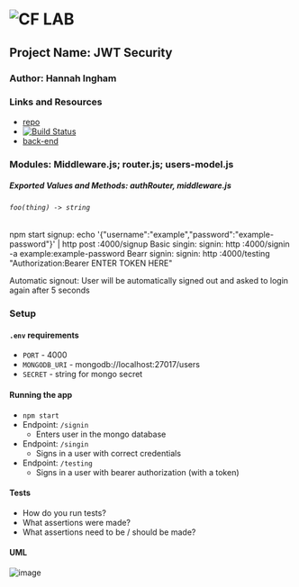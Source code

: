 ![CF](http://i.imgur.com/7v5ASc8.png) LAB
=================================================

## Project Name: JWT Security

### Author: Hannah Ingham

### Links and Resources
* [repo](https://github.com/hingham/18-authorization)
* [![Build Status](https://www.travis-ci.com/hingham/18-authorization.svg?branch=master)](https://www.travis-ci.com/hingham/18-authorization)
* [back-end](https://authorization-hi.herokuapp.com/) 

### Modules: Middleware.js; router.js; users-model.js

##### Exported Values and Methods: authRouter, middleware.js

###### `foo(thing) -> string`
npm start
signup: echo '{"username":"example","password":"example-password"}' | http post :4000/signup
Basic singin: signin: http :4000/signin -a example:example-password
Bearr signin: signin: http :4000/testing "Authorization:Bearer ENTER TOKEN HERE"

Automatic signout: User will be automatically signed out and asked to login again after 5 seconds


### Setup
#### `.env` requirements
* `PORT` - 4000
* `MONGODB_URI` - mongodb://localhost:27017/users
* `SECRET` - string for mongo secret

#### Running the app
* `npm start`
* Endpoint: `/signin`
  * Enters user in the mongo database
* Endpoint: `/singin`
  * Signs in a user with correct credentials
* Endpoint: `/testing`
  * Signs in a user with bearer authorization (with a token)
 

#### Tests
* How do you run tests?
* What assertions were made?
* What assertions need to be / should be made?

#### UML
![image](./auth-server/assets/authorize-uml.JPG)


